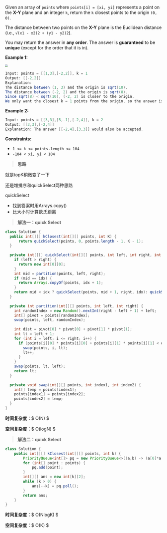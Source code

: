 Given an array of `points` where `points[i] = [xi, yi]` represents a point on the **X-Y** plane and an integer `k`, return the `k` closest points to the origin `(0, 0)`.

The distance between two points on the **X-Y** plane is the Euclidean distance (i.e., `√(x1 - x2)2 + (y1 - y2)2`).

You may return the answer in **any order**. The answer is **guaranteed** to be **unique** (except for the order that it is in).

**Example 1:**

<img src="https://typora-us.oss-us-west-1.aliyuncs.com/closestplane1.jpg" style="zoom:50%;" />

```java
Input: points = [[1,3],[-2,2]], k = 1
Output: [[-2,2]]
Explanation:
The distance between (1, 3) and the origin is sqrt(10).
The distance between (-2, 2) and the origin is sqrt(8).
Since sqrt(8) < sqrt(10), (-2, 2) is closer to the origin.
We only want the closest k = 1 points from the origin, so the answer is just [[-2,2]].
```

**Example 2:**

```java
Input: points = [[3,3],[5,-1],[-2,4]], k = 2
Output: [[3,3],[-2,4]]
Explanation: The answer [[-2,4],[3,3]] would also be accepted.
```

**Constraints:**

- `1 <= k <= points.length <= 104`
- `-104 < xi, yi < 104`

> **思路**

就是topK稍微变了一下

还是堆排序和quickSelect两种思路

quickSelect

- 找到答案时用Arrays.copy()
- 比大小时计算欧氏距离

> **解法一：quick Select**

```java
class Solution {
  public int[][] kClosest(int[][] points, int K) {
      return quickSelect(points, 0, points.length - 1, K - 1);
  }
  
  private int[][] quickSelect(int[][] points, int left, int right, int idx) {
    if (left > right) {
      return new int[0][0];
    }
    int mid = partition(points, left, right); 
    if (mid == idx) {
      return Arrays.copyOf(points, idx + 1);
    }
    return mid < idx ? quickSelect(points, mid + 1, right, idx): quickSelect(points, left, mid - 1, idx);
  }
  
  private int partition(int[][] points, int left, int right) {
    int randomIndex = new Random().nextInt(right - left + 1) + left;
    int[] pivot = points[randomIndex];
    swap(points, left, randomIndex);
    
    int dist = pivot[0] * pivot[0] + pivot[1] * pivot[1];
    int lt = left + 1;
    for (int i = left; i <= right; i++) {
      if (points[i][0] * points[i][0] + points[i][1] * points[i][1] < dist) {
        swap(points, i, lt);
        lt++;
      }
    }
    swap(points, lt, left);
    return lt;
  }
  
  private void swap(int[][] points, int index1, int index2) {
    int[] temp = points[index1];
    points[index1] = points[index2];
    points[index2] = temp;
  }
}
```

**时间复杂度：**$ O(N) $

**空间复杂度：**$ O(logN) $



> **解法二：quick Select**

```java
class Solution {
    public int[][] kClosest(int[][] points, int k) {
        PriorityQueue<int[]> pq = new PriorityQueue<>((a,b) -> (a[0]*a[0] + a[1]*a[1]) - (b[0]*b[0] + b[1]*b[1]));
        for (int[] point : points) {
            pq.add(point);
        }
        int[][] ans = new int[k][2];
        while (k > 0) {
            ans[--k] = pq.poll();
        }
        return ans;
    }
}
```

**时间复杂度：**$ O(NlogK) $

**空间复杂度：**$ O(K) $